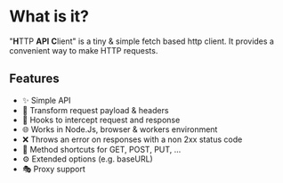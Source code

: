 # What is it?
"**H**TTP **API** **C**lient" is a tiny & simple fetch based http client.
It provides a convenient way to make HTTP requests.

## Features

- ✨ Simple API
- 🔄 Transform request payload & headers
- 🛑 Hooks to intercept request and response
- 🌐 Works in Node.Js, browser & workers environment
- ❌ Throws an error on responses with a non 2xx status code
- 🚀 Method shortcuts for GET, POST, PUT, ...
- ⚙️ Extended options (e.g. baseURL)
- 🎭 Proxy support

